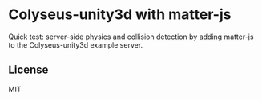# Colyseus-unity3d with matter-js

Quick test: server-side physics and collision detection by adding matter-js to the Colyseus-unity3d example server.

## License

MIT
